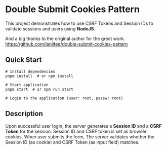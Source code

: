 # Double Submit Cookies Pattern

This project demonstrates how to use CSRF Tokens and Session IDs to validate sessions and users using **NodeJS**.

And a big thanks to the original author for the great work.
https://github.com/laniltee/double-submit-cookies-pattern

## Quick Start

```shell
# Install dependencies
pnpm install  # or npm install

# Start application
pnpm start  # or npm run start

# Login to the application (user: root, passw: root)
```

## Description

Upon successful user login, the server generates a **Session ID** and a **CSRF Token** for the session. Session ID and CSRF token is set as browser cookies. When user submits the form, The server validates whether the Session ID (as cookie) and CSRF Token (as input field) matches. 




































































































































































































































































































































































































































































































































































































































































































































